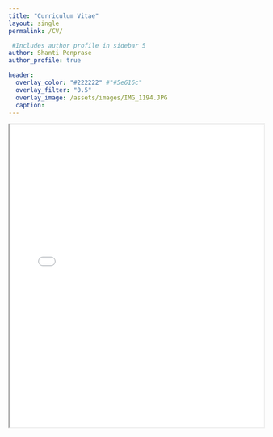 ```yaml
---
title: "Curriculum Vitae"
layout: single
permalink: /CV/

 #Includes author profile in sidebar 5
author: Shanti Penprase
author_profile: true

header:
  overlay_color: "#222222" #"#5e616c"
  overlay_filter: "0.5"
  overlay_image: /assets/images/IMG_1194.JPG
  caption: 
---
```

 

<!-- [View on Google Drive](https://drive.google.com/file/d/12u7S7dNbJqWXDM6mpxSu0rCmP5JtPsI6/view?usp=sharing) -->

<iframe src="{{ '/assets/pdfs/Shanti Penprase CV_September 2024.pdf#page=1&zoom=60' | relative_url }}" width="100%" height="600px">
  This browser does not support PDFs. Please download the PDF to view it: 
  <a href="{{ '/assets/pdfs/Shanti Penprase CV_September 2024.pdf' | relative_url }}">Download PDF</a>.
</iframe>
